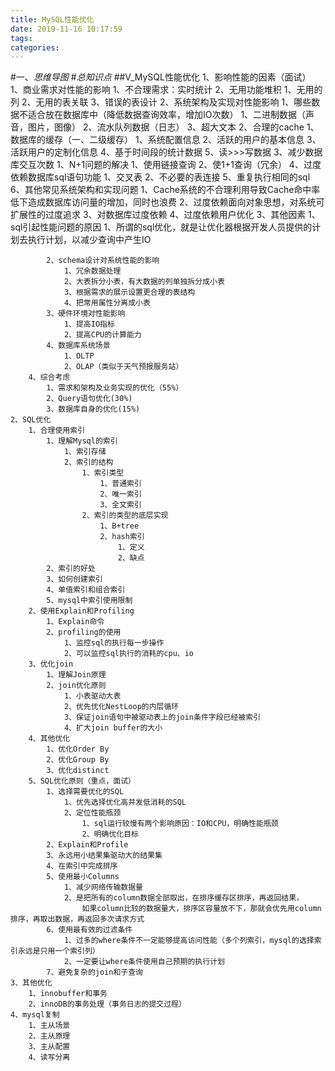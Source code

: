 ```yaml
---
title: MySQL性能优化
date: 2019-11-16 10:17:59
tags: 
categories: 
---
```

#一、*思维导图*
#*总知识点*
##V_MySQL性能优化
	1、影响性能的因素（面试）
		1、商业需求对性能的影响
			1、不合理需求：实时统计
			2、无用功能堆积
				1、无用的列
				2、无用的表关联
				3、错误的表设计
		2、系统架构及实现对性能影响
			1、哪些数据不适合放在数据库中（降低数据查询效率，增加IO次数）
				1、二进制数据（声音，图片，图像）
				2、流水队列数据（日志）
				3、超大文本
			2、合理的cache
				1、数据库的缓存（一、二级缓存）
					1、系统配置信息
					2、活跃的用户的基本信息
					3、活跃用户的定制化信息
					4、基于时间段的统计数据
					5、读>>>写数据
			3、减少数据库交互次数
				1、N+1问题的解决
					1、使用链接查询
					2、使1+1查询（冗余）
			4、过度依赖数据库sql语句功能
				1、交叉表
				2、不必要的表连接
			5、重复执行相同的sql
			6、其他常见系统架构和实现问题
				1、Cache系统的不合理利用导致Cache命中率低下造成数据库访问量的增加，同时也浪费
				2、过度依赖面向对象思想，对系统可扩展性的过度追求
				3、对数据库过度依赖
				4、过度依赖用户优化
		3、其他因素
			1、sql引起性能问题的原因
				1、所谓的sql优化，就是让优化器根据开发人员提供的计划去执行计划，以减少查询中产生IO
				
			2、schema设计对系统性能的影响
				1、冗余数据处理
				2、大表拆分小表，有大数据的列单独拆分成小表
				3、根据需求的展示设置更合理的表结构
				4、把常用属性分离成小表
			3、硬件环境对性能影响
				1、提高IO指标
				2、提高CPU的计算能力
			4、数据库系统场景
				1、OLTP
				2、OLAP（类似于天气预报服务站）
		4、综合考虑
			1、需求和架构及业务实现的优化（55%）
			2、Query语句优化(30%)
			3、数据库自身的优化(15%)
	2、SQL优化
		1、合理使用索引
			1、理解Mysql的索引
				1、索引存储
				2、索引的结构
					1、索引类型
						1、普通索引
						2、唯一索引
						3、全文索引
					2、索引的类型的底层实现
						1、B+tree
						2、hash索引
							1、定义
							2、缺点			
			2、索引的好处
			3、如何创建索引
			4、单值索引和组合索引
			5、mysql中索引使用限制
		2、使用Explain和Profiling
			1、Explain命令
			2、profiling的使用
				1、监控sql的执行每一步操作
				2、可以监控sql执行的消耗的cpu、io
		3、优化join
			1、理解Join原理
			2、join优化原则
				1、小表驱动大表
				2、优先优化NestLoop的内层循环
				3、保证join语句中被驱动表上的join条件字段已经被索引
				4、扩大join buffer的大小
		4、其他优化
			1、优化Order By
			2、优化Group By
			3、优化distinct
		5、SQL优化原则（重点，面试）
			1、选择需要优化的SQL
				1、优先选择优化高并发低消耗的SQL
				2、定位性能瓶颈
					1、sql运行较慢有两个影响原因：IO和CPU，明确性能瓶颈
					2、明确优化目标
			2、Explain和Profile
			3、永远用小结果集驱动大的结果集
			4、在索引中完成排序
			5、使用最小Columns
				1、减少网络传输数据量
				2、是把所有的column数据全部取出，在排序缓存区排序，再返回结果，
					如果column比较的数据量大，排序区容量放不下，那就会优先用column排序，再取出数据，再返回多次请求方式
			6、使用最有效的过滤条件
				1、过多的where条件不一定能够提高访问性能（多个列索引，mysql的选择索引永远是只用一个索引列）
				2、一定要让where条件使用自己预期的执行计划
			7、避免复杂的join和子查询
	3、其他优化
		1、innobuffer和事务
		2、innoDB的事务处理（事务日志的提交过程）
	4、mysql复制
		1、主从场景
		2、主从原理
		3、主从配置
		4、读写分离